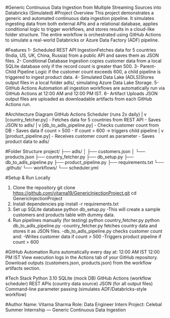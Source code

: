 #Generic Continuous Data Ingestion from Multiple Streaming Sources into Databricks (Simulated)
#Project Overview
This project demonstrates a generic and automated continuous data ingestion pipeline. It simulates ingesting data from both external APIs and a relational database, applies conditional logic to trigger workflows, and stores results in a cloud-like folder structure. The entire workflow is orchestrated using GitHub Actions to simulate a real-world Databricks or Azure Data Factory (ADF) pipeline.

#Features
1- Scheduled REST API IngestionFetches data for 5 countries (India, US, UK, China, Russia) from a public API and saves them as JSON files.
2- Conditional Database Ingestion copies customer data from a local SQLite database only if the record count is greater than 500.
3- Parent-Child Pipeline Logic if the customer count exceeds 600, a child pipeline is triggered to ingest product data.
4- Simulated Data Lake (ADLS)Stores output files in a local folder adls/, simulating Azure Data Lake Storage.
5- GitHub Actions Automation all ingestion workflows are automatically run via GitHub Actions at 12:00 AM and 12:00 PM IST.
6- Artifact Uploads JSON output files are uploaded as downloadable artifacts from each GitHub Actions run.

#Architecture Diagram
GitHub Actions Scheduler (runs 2x daily)
            |
            v
  [country_fetcher.py]
    - Fetches data for 5 countries from REST API
    - Saves JSON to adls/
            |
            v
  [db_to_adls_pipeline.py]
    - Checks customer count from DB
    - Saves data if count > 500
    - If count > 600 → triggers child pipeline
            |
            v
  [product_pipeline.py]
    - Receives customer count as parameter
    - Saves product data to adls/

#Folder Structure
project/
├── adls/
│   ├── customers.json
│   └── products.json
├── country_fetcher.py
├── db_setup.py
├── db_to_adls_pipeline.py
├── product_pipeline.py
├── requirements.txt
└── .github/
    └── workflows/
        └── scheduler.yml

#Setup & Run Locally
1. Clone the repository
git clone https://github.com/vitarna19/GenericInjectionProject.git
cd GenericInjectionProject
2. Install dependencies
pip install -r requirements.txt
3. Set up SQLite database
python db_setup.py
-This will create a sample customers and products table with dummy data.
4. Run pipelines manually (for testing)
python country_fetcher.py
python db_to_adls_pipeline.py
-country_fetcher.py fetches country data and stores it as JSON files.
-db_to_adls_pipeline.py checks customer count and:
  -Writes customer data if count > 500
  -Triggers product pipeline if count > 600

#GitHub Automation
Runs automatically every day at:
12:00 AM IST
12:00 PM IST
View execution logs in the Actions tab of your GitHub repository.
Download outputs (customers.json, products.json) from the workflow artifacts section.

#Tech Stack
Python 3.10
SQLite (mock DB)
GitHub Actions (workflow scheduler)
REST APIs (country data source)
JSON (for all output files)
Command-line parameter passing (simulates ADF/Databricks-style workflow)

#Author
Name: Vitarna Sharma
Role: Data Engineer Intern
Project: Celebal Summer Internship — Generic Continuous Data Ingestion
